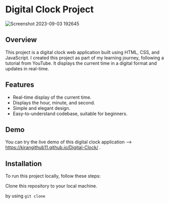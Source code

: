 # Digital Clock Project

![Screenshot 2023-09-03 192645](https://github.com/kiranGithub11/Digital-Clock/assets/114862267/bee9c425-3264-4112-b572-cf5d4366ad8f)



## Overview

This project is a digital clock web application built using HTML, CSS, and JavaScript. 
I created this project as part of my learning journey, following a tutorial from YouTube. 
It displays the current time in a digital format and updates in real-time.

## Features

- Real-time display of the current time.
- Displays the hour, minute, and second.
- Simple and elegant design.
- Easy-to-understand codebase, suitable for beginners.

## Demo

You can try the live demo of this digital clock application --> https://kirangithub11.github.io/Digital-Clock/ .

## Installation

To run this project locally, follow these steps:

Clone this repository to your local machine.

by using `git clone`
